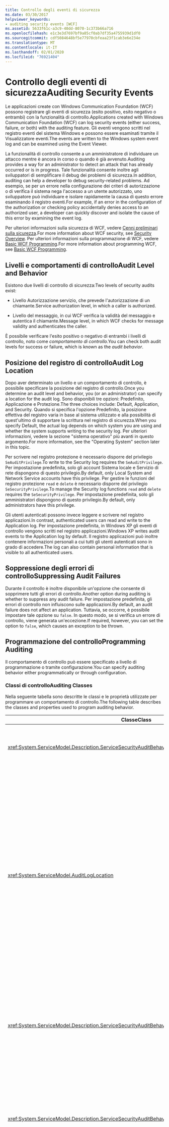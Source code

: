 ```yaml
---
title: Controllo degli eventi di sicurezza
ms.date: 03/30/2017
helpviewer_keywords:
- auditing security events [WCF]
ms.assetid: 5633f61c-a3c9-40dd-8070-1c373b66a716
ms.openlocfilehash: e1c3e3d7697bf9a85cf0ab7df35a4755939d1df0
ms.sourcegitcommit: cdf5084648bf5e77970cbfeaa23f1cab3e6e234e
ms.translationtype: MT
ms.contentlocale: it-IT
ms.lasthandoff: 02/01/2020
ms.locfileid: "76921404"
---
```

# <a name="auditing-security-events"></a><span data-ttu-id="3c565-102">Controllo degli eventi di sicurezza</span><span class="sxs-lookup"><span data-stu-id="3c565-102">Auditing Security Events</span></span>
<span data-ttu-id="3c565-103">Le applicazioni create con Windows Communication Foundation (WCF) possono registrare gli eventi di sicurezza (esito positivo, esito negativo o entrambi) con la funzionalità di controllo.</span><span class="sxs-lookup"><span data-stu-id="3c565-103">Applications created with Windows Communication Foundation (WCF) can log security events (either success, failure, or both) with the auditing feature.</span></span> <span data-ttu-id="3c565-104">Gli eventi vengono scritti nel registro eventi del sistema Windows e possono essere esaminati tramite il Visualizzatore eventi.</span><span class="sxs-lookup"><span data-stu-id="3c565-104">The events are written to the Windows system event log and can be examined using the Event Viewer.</span></span>  
  
 <span data-ttu-id="3c565-105">La funzionalità di controllo consente a un amministratore di individuare un attacco mentre è ancora in corso o quando è già avvenuto.</span><span class="sxs-lookup"><span data-stu-id="3c565-105">Auditing provides a way for an administrator to detect an attack that has already occurred or is in progress.</span></span> <span data-ttu-id="3c565-106">Tale funzionalità consente inoltre agli sviluppatori di semplificare il debug dei problemi di sicurezza.</span><span class="sxs-lookup"><span data-stu-id="3c565-106">In addition, auditing can help a developer to debug security-related problems.</span></span> <span data-ttu-id="3c565-107">Ad esempio, se per un errore nella configurazione dei criteri di autorizzazione o di verifica il sistema nega l'accesso a un utente autorizzato, uno sviluppatore può individuare e isolare rapidamente la causa di questo errore esaminando il registro eventi.</span><span class="sxs-lookup"><span data-stu-id="3c565-107">For example, if an error in the configuration of the authorization or checking policy accidentally denies access to an authorized user, a developer can quickly discover and isolate the cause of this error by examining the event log.</span></span>  
  
 <span data-ttu-id="3c565-108">Per ulteriori informazioni sulla sicurezza di WCF, vedere [Cenni preliminari sulla sicurezza](../../../../docs/framework/wcf/feature-details/security-overview.md).</span><span class="sxs-lookup"><span data-stu-id="3c565-108">For more information about WCF security, see [Security Overview](../../../../docs/framework/wcf/feature-details/security-overview.md).</span></span> <span data-ttu-id="3c565-109">Per ulteriori informazioni sulla programmazione di WCF, vedere [Basic WCF Programming](../../../../docs/framework/wcf/basic-wcf-programming.md).</span><span class="sxs-lookup"><span data-stu-id="3c565-109">For more information about programming WCF, see [Basic WCF Programming](../../../../docs/framework/wcf/basic-wcf-programming.md).</span></span>  
  
## <a name="audit-level-and-behavior"></a><span data-ttu-id="3c565-110">Livelli e comportamenti di controllo</span><span class="sxs-lookup"><span data-stu-id="3c565-110">Audit Level and Behavior</span></span>  
 <span data-ttu-id="3c565-111">Esistono due livelli di controllo di sicurezza:</span><span class="sxs-lookup"><span data-stu-id="3c565-111">Two levels of security audits exist:</span></span>  
  
- <span data-ttu-id="3c565-112">Livello Autorizzazione servizio, che prevede l'autorizzazione di un chiamante.</span><span class="sxs-lookup"><span data-stu-id="3c565-112">Service authorization level, in which a caller is authorized.</span></span>  
  
- <span data-ttu-id="3c565-113">Livello del messaggio, in cui WCF verifica la validità del messaggio e autentica il chiamante.</span><span class="sxs-lookup"><span data-stu-id="3c565-113">Message level, in which WCF checks for message validity and authenticates the caller.</span></span>  
  
 <span data-ttu-id="3c565-114">È possibile verificare l'esito positivo o negativo di entrambi i livelli di controllo, noto come *comportamento di controllo*.</span><span class="sxs-lookup"><span data-stu-id="3c565-114">You can check both audit levels for success or failure, which is known as the *audit behavior*.</span></span>  
  
## <a name="audit-log-location"></a><span data-ttu-id="3c565-115">Posizione del registro di controllo</span><span class="sxs-lookup"><span data-stu-id="3c565-115">Audit Log Location</span></span>  
 <span data-ttu-id="3c565-116">Dopo aver determinato un livello e un comportamento di controllo, è possibile specificare la posizione del registro di controllo.</span><span class="sxs-lookup"><span data-stu-id="3c565-116">Once you determine an audit level and behavior, you (or an administrator) can specify a location for the audit log.</span></span> <span data-ttu-id="3c565-117">Sono disponibili tre opzioni: Predefinito, Applicazione e Protezione.</span><span class="sxs-lookup"><span data-stu-id="3c565-117">The three choices include: Default, Application, and Security.</span></span> <span data-ttu-id="3c565-118">Quando si specifica l'opzione Predefinito, la posizione effettiva del registro varia in base al sistema utilizzato e alla possibilità di quest'ultimo di supportare la scrittura nel registro di sicurezza.</span><span class="sxs-lookup"><span data-stu-id="3c565-118">When you specify Default, the actual log depends on which system you are using and whether the system supports writing to the security log.</span></span> <span data-ttu-id="3c565-119">Per ulteriori informazioni, vedere la sezione "sistema operativo" più avanti in questo argomento.</span><span class="sxs-lookup"><span data-stu-id="3c565-119">For more information, see the "Operating System" section later in this topic.</span></span>  
  
 <span data-ttu-id="3c565-120">Per scrivere nel registro protezione è necessario disporre del privilegio `SeAuditPrivilege`.</span><span class="sxs-lookup"><span data-stu-id="3c565-120">To write to the Security log requires the `SeAuditPrivilege`.</span></span> <span data-ttu-id="3c565-121">Per impostazione predefinita, solo gli account Sistema locale e Servizio di rete dispongono di questo privilegio.</span><span class="sxs-lookup"><span data-stu-id="3c565-121">By default, only Local System and Network Service accounts have this privilege.</span></span> <span data-ttu-id="3c565-122">Per gestire le funzioni del registro protezione `read` e `delete` è necessario disporre del privilegio `SeSecurityPrivilege`.</span><span class="sxs-lookup"><span data-stu-id="3c565-122">To manage the Security log functions `read` and `delete` requires the `SeSecurityPrivilege`.</span></span> <span data-ttu-id="3c565-123">Per impostazione predefinita, solo gli amministratori dispongono di questo privilegio.</span><span class="sxs-lookup"><span data-stu-id="3c565-123">By default, only administrators have this privilege.</span></span>  
  
 <span data-ttu-id="3c565-124">Gli utenti autenticati possono invece leggere e scrivere nel registro applicazioni.</span><span class="sxs-lookup"><span data-stu-id="3c565-124">In contrast, authenticated users can read and write to the Application log.</span></span> <span data-ttu-id="3c565-125">Per impostazione predefinita, in Windows XP gli eventi di controllo vengono scritti nel registro applicazioni.</span><span class="sxs-lookup"><span data-stu-id="3c565-125">Windows XP writes audit events to the Application log by default.</span></span> <span data-ttu-id="3c565-126">Il registro applicazioni può inoltre contenere informazioni personali a cui tutti gli utenti autenticati sono in grado di accedere.</span><span class="sxs-lookup"><span data-stu-id="3c565-126">The log can also contain personal information that is visible to all authenticated users.</span></span>  
  
## <a name="suppressing-audit-failures"></a><span data-ttu-id="3c565-127">Soppressione degli errori di controllo</span><span class="sxs-lookup"><span data-stu-id="3c565-127">Suppressing Audit Failures</span></span>  
 <span data-ttu-id="3c565-128">Durante il controllo è inoltre disponibile un'opzione che consente di sopprimere tutti gli errori di controllo.</span><span class="sxs-lookup"><span data-stu-id="3c565-128">Another option during auditing is whether to suppress any audit failure.</span></span> <span data-ttu-id="3c565-129">Per impostazione predefinita, gli errori di controllo non influiscono sulle applicazioni.</span><span class="sxs-lookup"><span data-stu-id="3c565-129">By default, an audit failure does not affect an application.</span></span> <span data-ttu-id="3c565-130">Tuttavia, se occorre, è possibile impostare tale opzione su `false`. In questo modo, se si verifica un errore di controllo, viene generata un'eccezione.</span><span class="sxs-lookup"><span data-stu-id="3c565-130">If required, however, you can set the option to `false`, which causes an exception to be thrown.</span></span>  
  
## <a name="programming-auditing"></a><span data-ttu-id="3c565-131">Programmazione del controllo</span><span class="sxs-lookup"><span data-stu-id="3c565-131">Programming Auditing</span></span>  
 <span data-ttu-id="3c565-132">Il comportamento di controllo può essere specificato a livello di programmazione o tramite configurazione.</span><span class="sxs-lookup"><span data-stu-id="3c565-132">You can specify auditing behavior either programmatically or through configuration.</span></span>  
  
### <a name="auditing-classes"></a><span data-ttu-id="3c565-133">Classi di controllo</span><span class="sxs-lookup"><span data-stu-id="3c565-133">Auditing Classes</span></span>  
 <span data-ttu-id="3c565-134">Nella seguente tabella sono descritte le classi e le proprietà utilizzate per programmare un comportamento di controllo.</span><span class="sxs-lookup"><span data-stu-id="3c565-134">The following table describes the classes and properties used to program auditing behavior.</span></span>  
  
|<span data-ttu-id="3c565-135">Classe</span><span class="sxs-lookup"><span data-stu-id="3c565-135">Class</span></span>|<span data-ttu-id="3c565-136">Descrizione</span><span class="sxs-lookup"><span data-stu-id="3c565-136">Description</span></span>|  
|-----------|-----------------|  
|<xref:System.ServiceModel.Description.ServiceSecurityAuditBehavior>|<span data-ttu-id="3c565-137">Consente di impostare le opzioni di controllo come comportamento di servizio.</span><span class="sxs-lookup"><span data-stu-id="3c565-137">Enables setting options for auditing as a service behavior.</span></span>|  
|<xref:System.ServiceModel.AuditLogLocation>|<span data-ttu-id="3c565-138">Enumerazione che consente di specificare la posizione del registro in cui scrivere.</span><span class="sxs-lookup"><span data-stu-id="3c565-138">Enumeration to specify which log to write to.</span></span> <span data-ttu-id="3c565-139">I valori possibili sono Predefinito, Applicazione e Protezione.</span><span class="sxs-lookup"><span data-stu-id="3c565-139">The possible values are Default, Application, and Security.</span></span> <span data-ttu-id="3c565-140">Quando si seleziona Predefinito, il sistema operativo determina la posizione effettiva del registro.</span><span class="sxs-lookup"><span data-stu-id="3c565-140">When you select Default, the operating system determines the actual log location.</span></span> <span data-ttu-id="3c565-141">Per ulteriori informazioni, vedere la sezione "Scelta fra registro eventi Applicazione o Protezione" del presente argomento.</span><span class="sxs-lookup"><span data-stu-id="3c565-141">See the "Application or Security Event Log Choice" section later in this topic.</span></span>|  
|<xref:System.ServiceModel.Description.ServiceSecurityAuditBehavior.MessageAuthenticationAuditLevel%2A>|<span data-ttu-id="3c565-142">Specifica il livello Messaggio utilizzato per i controlli a livello di messaggio.</span><span class="sxs-lookup"><span data-stu-id="3c565-142">Specifies which types of message authentication events are audited at the message level.</span></span> <span data-ttu-id="3c565-143">Sono disponibili le opzioni `None`, `Failure`, `Success`, e `SuccessOrFailure`.</span><span class="sxs-lookup"><span data-stu-id="3c565-143">The choices are `None`, `Failure`, `Success`, and `SuccessOrFailure`.</span></span>|  
|<xref:System.ServiceModel.Description.ServiceSecurityAuditBehavior.ServiceAuthorizationAuditLevel%2A>|<span data-ttu-id="3c565-144">Specifica il livello Autorizzazione servizio utilizzato per i controlli a livello di servizio.</span><span class="sxs-lookup"><span data-stu-id="3c565-144">Specifies which types of service authorization events are audited at the service level.</span></span> <span data-ttu-id="3c565-145">Sono disponibili le opzioni `None`, `Failure`, `Success`, e `SuccessOrFailure`.</span><span class="sxs-lookup"><span data-stu-id="3c565-145">The choices are `None`, `Failure`, `Success`, and `SuccessOrFailure`.</span></span>|  
|<xref:System.ServiceModel.Description.ServiceSecurityAuditBehavior.SuppressAuditFailure%2A>|<span data-ttu-id="3c565-146">Specifica la modalità di elaborazione della richiesta del client quando un controllo ha esito negativo.</span><span class="sxs-lookup"><span data-stu-id="3c565-146">Specifies what happens to the client request when auditing fails.</span></span> <span data-ttu-id="3c565-147">Ciò ad esempio si verifica quando il servizio tenta di scrivere nel registro protezione senza tuttavia disporre del privilegio `SeAuditPrivilege`.</span><span class="sxs-lookup"><span data-stu-id="3c565-147">For example, when the service attempts to write to the security log, but does not have `SeAuditPrivilege`.</span></span> <span data-ttu-id="3c565-148">Il valore predefinito `true` indica che gli errori vengono ignorati e che la richiesta del client viene elaborata normalmente.</span><span class="sxs-lookup"><span data-stu-id="3c565-148">The default value of `true` indicates that failures are ignored, and the client request is processed normally.</span></span>|  
  
 <span data-ttu-id="3c565-149">Per un esempio di configurazione di un'applicazione per la registrazione degli eventi di controllo, vedere [procedura: controllare gli eventi di sicurezza](../../../../docs/framework/wcf/feature-details/how-to-audit-wcf-security-events.md).</span><span class="sxs-lookup"><span data-stu-id="3c565-149">For an example of setting up an application to log audit events, see [How to: Audit Security Events](../../../../docs/framework/wcf/feature-details/how-to-audit-wcf-security-events.md).</span></span>  
  
### <a name="configuration"></a><span data-ttu-id="3c565-150">Configurazione di</span><span class="sxs-lookup"><span data-stu-id="3c565-150">Configuration</span></span>  
 <span data-ttu-id="3c565-151">È anche possibile usare la configurazione per specificare il comportamento di controllo aggiungendo un [\<serviceSecurityAudit >](../../../../docs/framework/configure-apps/file-schema/wcf/servicesecurityaudit.md) nel [\<comportamenti >](../../../../docs/framework/configure-apps/file-schema/wcf/behaviors.md).</span><span class="sxs-lookup"><span data-stu-id="3c565-151">You can also use configuration to specify auditing behavior by adding a [\<serviceSecurityAudit>](../../../../docs/framework/configure-apps/file-schema/wcf/servicesecurityaudit.md) under the [\<behaviors>](../../../../docs/framework/configure-apps/file-schema/wcf/behaviors.md).</span></span> <span data-ttu-id="3c565-152">È necessario aggiungere l'elemento sotto un [comportamento di\<](../../../../docs/framework/configure-apps/file-schema/wcf/behavior-of-endpointbehaviors.md) come illustrato nel codice seguente.</span><span class="sxs-lookup"><span data-stu-id="3c565-152">You must add the element under a [\<behavior>](../../../../docs/framework/configure-apps/file-schema/wcf/behavior-of-endpointbehaviors.md) as shown in the following code.</span></span>  
  
```xml  
<configuration>  
  <system.serviceModel>  
    <behaviors>  
      <behavior>  
        <!-- auditLogLocation="Application" or "Security" -->  
        <serviceSecurityAudit  
                  auditLogLocation="Application"  
                  suppressAuditFailure="true"  
                  serviceAuthorizationAuditLevel="Failure"  
                  messageAuthenticationAuditLevel="SuccessOrFailure" />   
      </behavior>  
    </behaviors>  
  </system.serviceModel>  
</configuration>  
```  
  
 <span data-ttu-id="3c565-153">Se il controllo è attivo e non è stata specificata alcuna posizione `auditLogLocation`, la posizione predefinita del registro è "Protezione" se la piattaforma supporta la scrittura in tale registro. In caso contrario, tale posizione è "Applicazione".</span><span class="sxs-lookup"><span data-stu-id="3c565-153">If auditing is enabled and an `auditLogLocation` is not specified, the default log name is "Security" log for the platform supporting writing to the Security log; otherwise, it is "Application" log.</span></span> <span data-ttu-id="3c565-154">Solo i sistemi operativi Windows Server 2003 e Windows Vista supportano la scrittura nel registro di sicurezza.</span><span class="sxs-lookup"><span data-stu-id="3c565-154">Only the Windows Server 2003 and Windows Vista operating systems support writing to the Security log.</span></span> <span data-ttu-id="3c565-155">Per ulteriori informazioni, vedere la sezione "sistema operativo" più avanti in questo argomento.</span><span class="sxs-lookup"><span data-stu-id="3c565-155">For more information, see the "Operating System" section later in this topic.</span></span>  
  
## <a name="security-considerations"></a><span data-ttu-id="3c565-156">Considerazioni sulla sicurezza</span><span class="sxs-lookup"><span data-stu-id="3c565-156">Security Considerations</span></span>  
 <span data-ttu-id="3c565-157">Un utente malintenzionato a conoscenza del fatto che il controllo è attivo può inviare messaggi non validi che comportano la scrittura di voci di controllo.</span><span class="sxs-lookup"><span data-stu-id="3c565-157">If a malicious user knows that auditing is enabled, that attacker can send invalid messages that cause audit entries to be written.</span></span> <span data-ttu-id="3c565-158">Ciò comporta a sua volta la generazione di errori nel sistema di controllo.</span><span class="sxs-lookup"><span data-stu-id="3c565-158">If the audit log is filled in this manner, the auditing system fails.</span></span> <span data-ttu-id="3c565-159">Per ridurre questo problema, impostare la proprietà <xref:System.ServiceModel.Description.ServiceSecurityAuditBehavior.SuppressAuditFailure%2A> su `true` e usare le proprietà del Visualizzatore eventi per controllare il comportamento di controllo.</span><span class="sxs-lookup"><span data-stu-id="3c565-159">To mitigate this, set the <xref:System.ServiceModel.Description.ServiceSecurityAuditBehavior.SuppressAuditFailure%2A> property to `true` and use the properties of the Event Viewer to control the auditing behavior.</span></span>  
  
 <span data-ttu-id="3c565-160">Gli eventi di controllo scritti nel registro applicazioni in Windows XP sono visibili a tutti gli utenti autenticati.</span><span class="sxs-lookup"><span data-stu-id="3c565-160">Audit events that are written to the Application Log on Windows XP are visible to any authenticated user.</span></span>  
  
## <a name="choosing-between-application-and-security-event-logs"></a><span data-ttu-id="3c565-161">Scelta fra registro eventi Applicazione o Protezione</span><span class="sxs-lookup"><span data-stu-id="3c565-161">Choosing Between Application and Security Event Logs</span></span>  
 <span data-ttu-id="3c565-162">Nelle tabelle seguenti sono fornite informazioni per scegliere se eseguire la registrazione nel registro eventi Applicazione o nel registro eventi Protezione.</span><span class="sxs-lookup"><span data-stu-id="3c565-162">The following tables provide information to help you choose whether to log into the Application or the Security event log.</span></span>  
  
#### <a name="operating-system"></a><span data-ttu-id="3c565-163">Sistema operativo</span><span class="sxs-lookup"><span data-stu-id="3c565-163">Operating System</span></span>  
  
|<span data-ttu-id="3c565-164">System</span><span class="sxs-lookup"><span data-stu-id="3c565-164">System</span></span>|<span data-ttu-id="3c565-165">Registro applicazioni</span><span class="sxs-lookup"><span data-stu-id="3c565-165">Application log</span></span>|<span data-ttu-id="3c565-166">Registro protezione</span><span class="sxs-lookup"><span data-stu-id="3c565-166">Security log</span></span>|  
|------------|---------------------|------------------|  
|<span data-ttu-id="3c565-167">Windows XP SP2 o versione successiva</span><span class="sxs-lookup"><span data-stu-id="3c565-167">Windows XP SP2 or later</span></span>|<span data-ttu-id="3c565-168">Supportato</span><span class="sxs-lookup"><span data-stu-id="3c565-168">Supported</span></span>|<span data-ttu-id="3c565-169">Non supportato</span><span class="sxs-lookup"><span data-stu-id="3c565-169">Not supported</span></span>|  
|<span data-ttu-id="3c565-170">Windows Server 2003 SP1 e Windows Vista</span><span class="sxs-lookup"><span data-stu-id="3c565-170">Windows Server 2003 SP1 and Windows Vista</span></span>|<span data-ttu-id="3c565-171">Supportato</span><span class="sxs-lookup"><span data-stu-id="3c565-171">Supported</span></span>|<span data-ttu-id="3c565-172">Il contesto del thread deve disporre del privilegio `SeAuditPrivilege`</span><span class="sxs-lookup"><span data-stu-id="3c565-172">Thread context must possess `SeAuditPrivilege`</span></span>|  
  
#### <a name="other-factors"></a><span data-ttu-id="3c565-173">Altri fattori</span><span class="sxs-lookup"><span data-stu-id="3c565-173">Other Factors</span></span>  
 <span data-ttu-id="3c565-174">Oltre al sistema operativo, nella tabella seguente sono descritte le altre impostazioni che controllano l'attivazione della registrazione.</span><span class="sxs-lookup"><span data-stu-id="3c565-174">In addition to the operating system, the following table describes other settings that control the enablement of logging.</span></span>  
  
|<span data-ttu-id="3c565-175">Fattore</span><span class="sxs-lookup"><span data-stu-id="3c565-175">Factor</span></span>|<span data-ttu-id="3c565-176">Registro applicazioni</span><span class="sxs-lookup"><span data-stu-id="3c565-176">Application log</span></span>|<span data-ttu-id="3c565-177">Registro protezione</span><span class="sxs-lookup"><span data-stu-id="3c565-177">Security log</span></span>|  
|------------|---------------------|------------------|  
|<span data-ttu-id="3c565-178">Gestione dei criteri di controllo</span><span class="sxs-lookup"><span data-stu-id="3c565-178">Audit policy management</span></span>|<span data-ttu-id="3c565-179">Non applicabile.</span><span class="sxs-lookup"><span data-stu-id="3c565-179">Not applicable.</span></span>|<span data-ttu-id="3c565-180">Insieme alla configurazione, il registro protezione viene controllato anche in base ai criteri LSA (Local Security Authority, autorità di sicurezza locale).</span><span class="sxs-lookup"><span data-stu-id="3c565-180">Along with configuration, the Security log is also controlled by the local security authority (LSA) policy.</span></span> <span data-ttu-id="3c565-181">È inoltre necessario attivare la categoria "Controlla accesso agli oggetti".</span><span class="sxs-lookup"><span data-stu-id="3c565-181">The "Audit object access" category must also be enabled.</span></span>|  
|<span data-ttu-id="3c565-182">Esperienza utente predefinita</span><span class="sxs-lookup"><span data-stu-id="3c565-182">Default user experience</span></span>|<span data-ttu-id="3c565-183">Tutti gli utenti autenticati possono scrivere nel registro applicazioni. Di conseguenza, per i processi delle applicazioni non è necessario eseguire alcun passaggio aggiuntivo di autorizzazione.</span><span class="sxs-lookup"><span data-stu-id="3c565-183">All authenticated users can write to the Application log, so no additional permission step is needed for application processes.</span></span>|<span data-ttu-id="3c565-184">Il processo dell'applicazione (ovvero il relativo contesto) deve disporre del privilegio `SeAuditPrivilege`.</span><span class="sxs-lookup"><span data-stu-id="3c565-184">The application process (context) must have `SeAuditPrivilege`.</span></span>|  
  
## <a name="see-also"></a><span data-ttu-id="3c565-185">Vedere anche</span><span class="sxs-lookup"><span data-stu-id="3c565-185">See also</span></span>

- <xref:System.ServiceModel.Description.ServiceSecurityAuditBehavior>
- <xref:System.ServiceModel.AuditLogLocation>
- [<span data-ttu-id="3c565-186">Panoramica della sicurezza</span><span class="sxs-lookup"><span data-stu-id="3c565-186">Security Overview</span></span>](../../../../docs/framework/wcf/feature-details/security-overview.md)
- [<span data-ttu-id="3c565-187">Programmazione WCF di base</span><span class="sxs-lookup"><span data-stu-id="3c565-187">Basic WCF Programming</span></span>](../../../../docs/framework/wcf/basic-wcf-programming.md)
- [<span data-ttu-id="3c565-188">Procedura: Controllare gli eventi di sicurezza</span><span class="sxs-lookup"><span data-stu-id="3c565-188">How to: Audit Security Events</span></span>](../../../../docs/framework/wcf/feature-details/how-to-audit-wcf-security-events.md)
- [<span data-ttu-id="3c565-189">\<serviceSecurityAudit></span><span class="sxs-lookup"><span data-stu-id="3c565-189">\<serviceSecurityAudit></span></span>](../../../../docs/framework/configure-apps/file-schema/wcf/servicesecurityaudit.md)
- [<span data-ttu-id="3c565-190">comportamenti di \<</span><span class="sxs-lookup"><span data-stu-id="3c565-190">\<behaviors></span></span>](../../../../docs/framework/configure-apps/file-schema/wcf/behaviors.md)
- <span data-ttu-id="3c565-191">[Modello di sicurezza per Windows Server AppFabric](https://docs.microsoft.com/previous-versions/appfabric/ee677202(v=azure.10))</span><span class="sxs-lookup"><span data-stu-id="3c565-191">[Security Model for Windows Server App Fabric](https://docs.microsoft.com/previous-versions/appfabric/ee677202(v=azure.10))</span></span>
